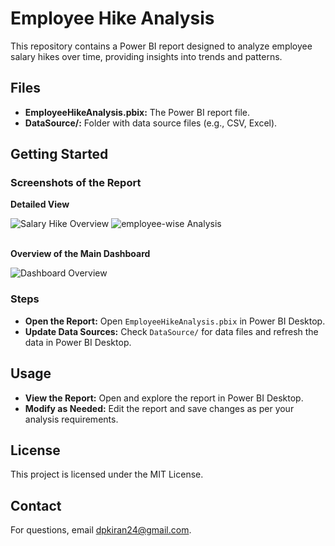 <h1>Employee Hike Analysis</h1>
<p>This repository contains a Power BI report designed to analyze employee salary hikes over time, providing insights into trends and patterns.</p>

<h2>Files</h2>
<ul>
    <li><strong>EmployeeHikeAnalysis.pbix:</strong> The Power BI report file.</li>
    <li><strong>DataSource/:</strong> Folder with data source files (e.g., CSV, Excel).</li>
</ul>

<h2>Getting Started</h2>

<h3>Screenshots of the Report</h3>

<p><strong>Detailed View</strong></p>
<div class="images">
    <img src="https://github.com/user-attachments/assets/04773a17-c37f-42f9-a5e3-690c7cf9112d" alt="Salary Hike Overview">
    <img src="https://github.com/user-attachments/assets/0f1df400-745f-4cd1-a9ce-79c67d7fd804" alt="employee-wise Analysis">
</div>
<br>
<p><strong>Overview of the Main Dashboard</strong></p>
<div class="images">
    <img src="https://github.com/user-attachments/assets/07e4aae7-5fca-4c55-a3ba-f5eb1fdc56c3" alt="Dashboard Overview">
</div>

<h3>Steps</h3>
<ul>
    <li><strong>Open the Report:</strong> Open <code>EmployeeHikeAnalysis.pbix</code> in Power BI Desktop.</li>
    <li><strong>Update Data Sources:</strong> Check <code>DataSource/</code> for data files and refresh the data in Power BI Desktop.</li>
</ul>

<h2>Usage</h2>
<ul>
    <li><strong>View the Report:</strong> Open and explore the report in Power BI Desktop.</li>
    <li><strong>Modify as Needed:</strong> Edit the report and save changes as per your analysis requirements.</li>
</ul>

<div class="license">
    <h2>License</h2>
    <p>This project is licensed under the MIT License.</p>
</div>

<div class="contact">
    <h2>Contact</h2>
    <p>For questions, email <a href="mailto:dpkiran24@gmail.com">dpkiran24@gmail.com</a>.</p>
</div>
